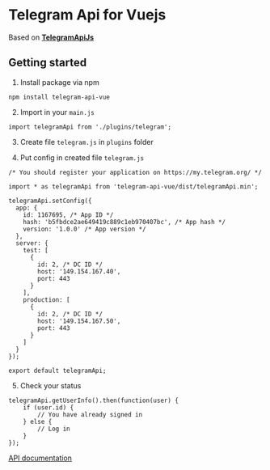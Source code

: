 # Telegram Api for Vuejs

Based on [**TelegramApiJs**](https://github.com/sunriselink/TelegramApi)

## Getting started

1) Install package via npm
```
npm install telegram-api-vue
```

2) Import in your ```main.js```
```
import telegramApi from './plugins/telegram';
```

3) Create file ```telegram.js``` in ```plugins``` folder

4) Put config in created file ```telegram.js```
```
/* You should register your application on https://my.telegram.org/ */

import * as telegramApi from 'telegram-api-vue/dist/telegramApi.min';

telegramApi.setConfig({
  app: {
    id: 1167695, /* App ID */
    hash: 'b5fbdce2ae649419c889c1eb970407bc', /* App hash */
    version: '1.0.0' /* App version */
  },
  server: {
    test: [
      {
        id: 2, /* DC ID */
        host: '149.154.167.40',
        port: 443
      }
    ],
    production: [
      {
        id: 2, /* DC ID */
        host: '149.154.167.50',
        port: 443
      }
    ]
  }
});

export default telegramApi;
```

5) Check your status
```
telegramApi.getUserInfo().then(function(user) {
    if (user.id) {
        // You have already signed in
    } else {
        // Log in
    }
});
```

[API documentation](./docs/API.md)
